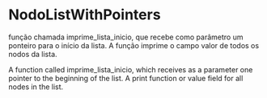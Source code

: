 # NodoListWithPointers

função chamada imprime_lista_inicio, que recebe como parâmetro um ponteiro para o início da lista. A função imprime o campo valor de todos os nodos da lista.

A function called imprime_lista_inicio, which receives as a parameter one pointer to the beginning of the list. A print function or value field for all nodes in the list.
